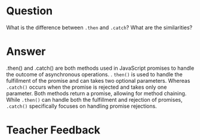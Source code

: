 # Question
What is the difference between `.then` and `.catch`? What are the similarities?

# Answer
.then() and .catch() are both methods used in JavaScript promises to handle the outcome of asynchronous operations. . `then()` is used to handle the fulfillment of the promise and can takes two optional parameters. Whereas `.catch()` occurs  when the promise is rejected and takes only one parameter. Both methods return a promise, allowing for method chaining. While `.then()` can handle both the fulfillment and rejection of promises, `.catch()` specifically focuses on handling promise rejections.


# Teacher Feedback
